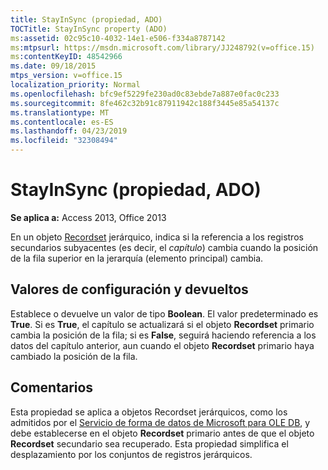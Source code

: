 ```yaml
---
title: StayInSync (propiedad, ADO)
TOCTitle: StayInSync property (ADO)
ms:assetid: 02c95c10-4032-14e1-e506-f334a8787142
ms:mtpsurl: https://msdn.microsoft.com/library/JJ248792(v=office.15)
ms:contentKeyID: 48542966
ms.date: 09/18/2015
mtps_version: v=office.15
localization_priority: Normal
ms.openlocfilehash: bfc9ef5229fe230ad0c83ebde7a887e0fac0c233
ms.sourcegitcommit: 8fe462c32b91c87911942c188f3445e85a54137c
ms.translationtype: MT
ms.contentlocale: es-ES
ms.lasthandoff: 04/23/2019
ms.locfileid: "32308494"
---
```

# <a name="stayinsync-property-ado"></a>StayInSync (propiedad, ADO)


**Se aplica a:** Access 2013, Office 2013

En un objeto [Recordset](recordset-object-ado.md) jerárquico, indica si la referencia a los registros secundarios subyacentes (es decir, el *capítulo*) cambia cuando la posición de la fila superior en la jerarquía (elemento principal) cambia.

## <a name="settings-and-return-values"></a>Valores de configuración y devueltos

Establece o devuelve un valor de tipo **Boolean**. El valor predeterminado es **True**. Si es **True**, el capítulo se actualizará si el objeto **Recordset** primario cambia la posición de la fila; si es **False**, seguirá haciendo referencia a los datos del capítulo anterior, aun cuando el objeto **Recordset** primario haya cambiado la posición de la fila.

## <a name="remarks"></a>Comentarios

Esta propiedad se aplica a objetos Recordset jerárquicos, como los admitidos por el [Servicio de forma de datos de Microsoft para OLE DB](microsoft-data-shaping-service-for-ole-db-ado-service-provider.md), y debe establecerse en el objeto **Recordset** primario antes de que el objeto **Recordset** secundario sea recuperado. Esta propiedad simplifica el desplazamiento por los conjuntos de registros jerárquicos.

